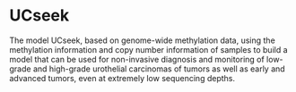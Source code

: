 # UCseek
The model UCseek, based on genome-wide methylation data, using the methylation information and copy number information of samples to build a model that can be used for non-invasive diagnosis and monitoring of low-grade and high-grade urothelial carcinomas of tumors as well as early and advanced tumors, even at extremely low sequencing depths.

